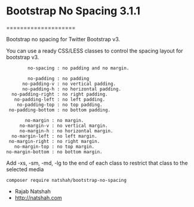 # Bootstrap No Spacing 3.1.1
====================

Bootstrap no spacing for Twitter Bootstrap v3.

You can use a ready CSS/LESS classes to control the spacing layout for bootstrap v3.

            no-spacing : no padding and no margin.
            
            no-padding : no padding
          no-padding-v : no vertical padding.
          no-padding-h : no horizontal padding.
      no-padding-right : no right padding.
       no-padding-left : no left padding.
        no-padding-top : no top padding.
     no-padding-bottom : no bottom padding.
           
           no-margin : no margin.
         no-margin-v : no vertical margin.
         no-margin-h : no horizontal margin.
      no-margin-left : no left margin.
     no-margin-right : no right margin.
       no-margin-top : no top margin.
    no-margin-bottom : no bottom margin.
 
 Add -xs, -sm, -md, -lg to the end of each class to restrict that class to the selected media

```
composer require natshah/bootstrap-no-spacing
```   
 
   - Rajab Natshah
   - http://natshah.com 
 
 
